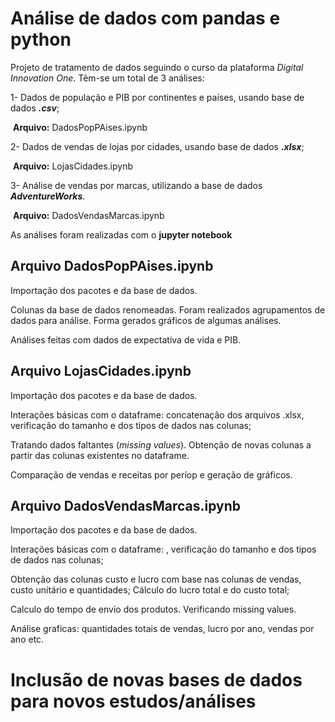 # Análise de dados com pandas e python

Projeto de tratamento de dados seguindo o curso da plataforma *Digital Innovation One*. Têm-se um total de 3 análises:

1- Dados de população e PIB por continentes e países, usando base de dados ***.csv***;

​	**Arquivo:** DadosPopPAises.ipynb

2- Dados de vendas de lojas por cidades, usando base de dados ***.xlsx***;

​	**Arquivo:** LojasCidades.ipynb

3- Análise de vendas por marcas, utilizando a base de dados ***AdventureWorks***.

​	**Arquivo:** DadosVendasMarcas.ipynb

As análises foram realizadas com o **jupyter notebook**

## Arquivo DadosPopPAises.ipynb

Importação dos pacotes e da base de dados.

Colunas da base de dados renomeadas. Foram realizados agrupamentos de dados para análise. Forma gerados gráficos de algumas análises.

Análises feitas com dados de expectativa de vida e PIB.

## Arquivo LojasCidades.ipynb

Importação dos pacotes e da base de dados.

Interações básicas com o dataframe: concatenação dos arquivos .xlsx, verificação do tamanho e dos tipos de dados nas colunas;

Tratando dados faltantes (*missing values*). Obtenção de novas colunas a partir das colunas existentes no dataframe.

Comparação de vendas e receitas por períop e geração de gráficos.

## Arquivo DadosVendasMarcas.ipynb

Importação dos pacotes e da base de dados.

Interações básicas com o dataframe: , verificação do tamanho e dos tipos de dados nas colunas;

Obtenção das colunas custo e lucro com base nas colunas de vendas, custo unitário e quantidades; Cálculo do lucro total e do custo total;

Calculo do tempo de envio dos produtos. Verificando missing values. 

Análise graficas: quantidades totais de vendas, lucro por ano, vendas por ano etc.

# Inclusão de novas bases de dados para novos estudos/análises





